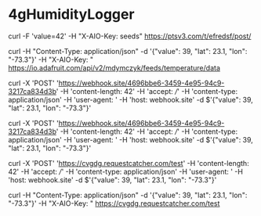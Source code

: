 # 4gHumidityLogger

curl -F 'value=42' -H "X-AIO-Key: seeds" https://ptsv3.com/t/efredsf/post/

curl -H "Content-Type: application/json" -d '{"value": 39, "lat": 23.1, "lon": "-73.3"}'  -H "X-AIO-Key: <key>" https://io.adafruit.com/api/v2/mdymczyk/feeds/temperature/data

curl -X 'POST' 'https://webhook.site/4696bbe6-3459-4e95-94c9-3217ca834d3b' -H 'content-length: 42' -H 'accept: */*' -H 'content-type: application/json' -H 'user-agent: ' -H 'host: webhook.site' -d $'{"value": 39, "lat": 23.1, "lon": "-73.3"}'

curl -X 'POST' 'https://webhook.site/4696bbe6-3459-4e95-94c9-3217ca834d3b' -H 'content-length: 42' -H 'accept: */*' -H 'content-type: application/json' -H 'user-agent: ' -H 'host: webhook.site' -d $'{"value": 39, "lat": 23.1, "lon": "-73.3"}'

curl -X 'POST' 'https://cvgdg.requestcatcher.com/test' -H 'content-length: 42' -H 'accept: */*' -H 'content-type: application/json' -H 'user-agent: ' -H 'host: webhook.site' -d $'{"value": 39, "lat": 23.1, "lon": "-73.3"}'

curl -H "Content-Type: application/json" -d '{"value": 39, "lat": 23.1, "lon": "-73.3"}'  -H "X-AIO-Key: <key>" https://cvgdg.requestcatcher.com/test